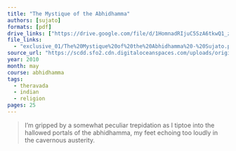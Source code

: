 ```yaml
---
title: "The Mystique of the Abhidhamma"
authors: [sujato]
formats: [pdf]
drive_links: ["https://drive.google.com/file/d/1HomnadRIjuC5SzA6tkwQ1_zScEnBCUQD/view?usp=drivesdk"]
file_links:
  - "exclusive_01/The%20Mystique%20of%20the%20Abhidhamma%20-%20Sujato.pdf"
source_url: "https://scdd.sfo2.cdn.digitaloceanspaces.com/uploads/original/2X/b/b9847215f412d975d3ba898392b67d249af1d3df.pdf"
year: 2010
month: may
course: abhidhamma
tags: 
  - theravada
  - indian
  - religion
pages: 25
---
```


> I’m gripped by a somewhat peculiar trepidation as I tiptoe into the hallowed portals of the abhidhamma, my feet echoing too loudly in the cavernous austerity.

